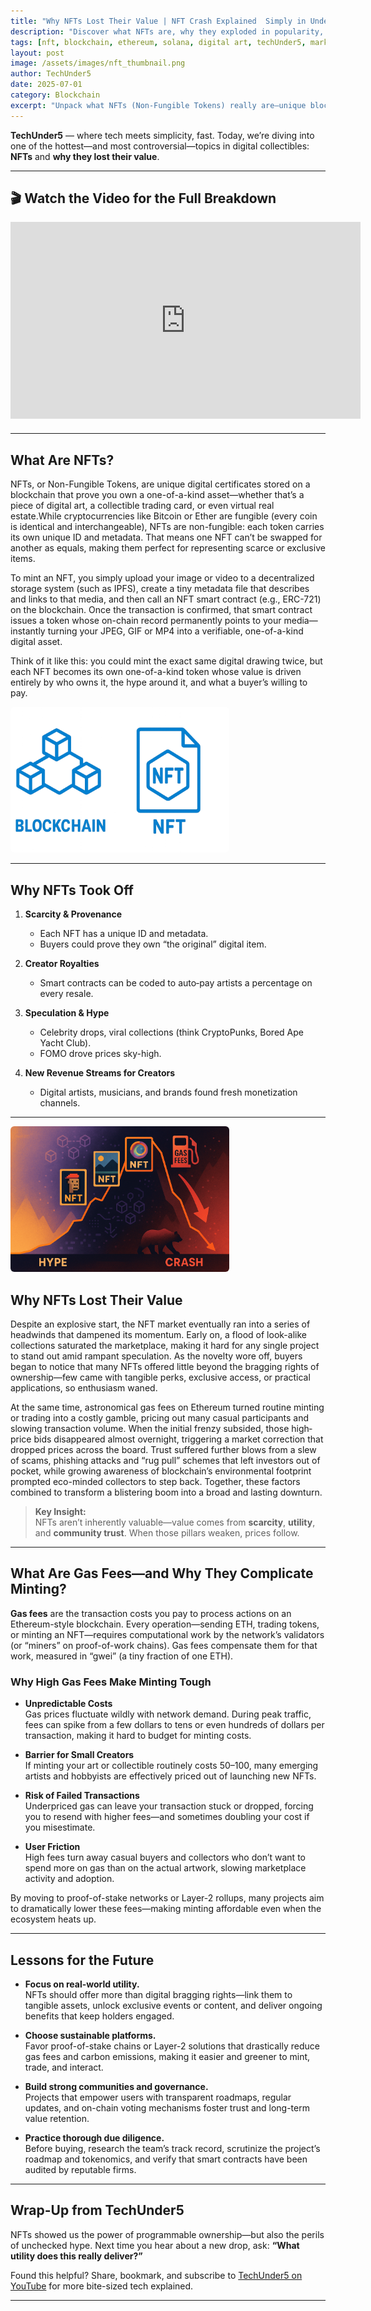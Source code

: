 ```yaml
---
title: "Why NFTs Lost Their Value | NFT Crash Explained  Simply in Under 5 Mins"
description: "Discover what NFTs are, why they exploded in popularity, and the key reasons they eventually lost value — all in under 5 minutes with TechUnder5."
tags: [nft, blockchain, ethereum, solana, digital art, techUnder5, market crash, collectibles]
layout: post
image: /assets/images/nft_thumbnail.png
author: TechUnder5
date: 2025-07-01
category: Blockchain
excerpt: "Unpack what NFTs (Non-Fungible Tokens) really are—unique blockchain-based digital assets—and why they crashed, from hype-driven speculation and market volatility to bubble dynamics, tracing the rise and fall of digital ownership in under 5 minutes."
---
```


**TechUnder5** — where tech meets simplicity, fast. Today, we’re diving into one of the hottest—and most controversial—topics in digital collectibles: **NFTs** and **why they lost their value**.

---

## 🎬 Watch the Video for the Full Breakdown

<div style="text-align: left; margin-bottom: 20px;">
  <iframe width="560" height="315"
          src="https://www.youtube.com/embed/P3cRGBXbxJU"
          title="Why NFTs Lost Their Value | TechUnder5"
          frameborder="0"
          allow="accelerometer; autoplay; clipboard-write; encrypted-media; gyroscope; picture-in-picture"
          allowfullscreen>
  </iframe>
</div>

---

## What Are NFTs?

NFTs, or Non-Fungible Tokens, are unique digital certificates stored on a blockchain that prove you own a one-of-a-kind asset—whether that’s a piece of digital art, a collectible trading card, or even virtual real estate.While cryptocurrencies like Bitcoin or Ether are fungible (every coin is identical and interchangeable), NFTs are non-fungible: each token carries its own unique ID and metadata. That means one NFT can’t be swapped for another as equals, making them perfect for representing scarce or exclusive items.
 
To mint an NFT, you simply upload your image or video to a decentralized storage system (such as IPFS), create a tiny metadata file that describes and links to that media, and then call an NFT smart contract (e.g., ERC-721) on the blockchain. Once the transaction is confirmed, that smart contract issues a token whose on-chain record permanently points to your media—instantly turning your JPEG, GIF or MP4 into a verifiable, one-of-a-kind digital asset.

Think of it like this: you could mint the exact same digital drawing twice, but each NFT becomes its own one-of-a-kind token whose value is driven entirely by who owns it, the hype around it, and what a buyer’s willing to pay.


<div style="text-align: left; margin-bottom: 10px;">
  <img src="/assets/images/NFT-1.png" 
       alt="What are NFTs" 
       style="max-width: 350px; height: auto; border-radius: 6px;">
</div>

---

## Why NFTs Took Off

1. **Scarcity & Provenance**  
   - Each NFT has a unique ID and metadata.  
   - Buyers could prove they own “the original” digital item.

2. **Creator Royalties**  
   - Smart contracts can be coded to auto‐pay artists a percentage on every resale.

3. **Speculation & Hype**  
   - Celebrity drops, viral collections (think CryptoPunks, Bored Ape Yacht Club).  
   - FOMO drove prices sky-high.

4. **New Revenue Streams for Creators**  
   - Digital artists, musicians, and brands found fresh monetization channels.

---
<div style="text-align: left; margin-bottom: 10px;">
  <img src="/assets/images/hype-crash-NFT.png" 
       alt="Why NFTs Lost Their Value" 
       style="max-width: 350px; height: auto; border-radius: 6px;">
</div>

## Why NFTs Lost Their Value

Despite an explosive start, the NFT market eventually ran into a series of headwinds that dampened its momentum. Early on, a flood of look-alike collections saturated the marketplace, making it hard for any single project to stand out amid rampant speculation. As the novelty wore off, buyers began to notice that many NFTs offered little beyond the bragging rights of ownership—few came with tangible perks, exclusive access, or practical applications, so enthusiasm waned.

At the same time, astronomical gas fees on Ethereum turned routine minting or trading into a costly gamble, pricing out many casual participants and slowing transaction volume. When the initial frenzy subsided, those high‐price bids disappeared almost overnight, triggering a market correction that dropped prices across the board. Trust suffered further blows from a slew of scams, phishing attacks and “rug pull” schemes that left investors out of pocket, while growing awareness of blockchain’s environmental footprint prompted eco-minded collectors to step back. Together, these factors combined to transform a blistering boom into a broad and lasting downturn.

> **Key Insight:**  
> NFTs aren’t inherently valuable―value comes from **scarcity**, **utility**, and **community trust**. When those pillars weaken, prices follow.

---
## What Are Gas Fees—and Why They Complicate Minting?

**Gas fees** are the transaction costs you pay to process actions on an Ethereum-style blockchain. Every operation—sending ETH, trading tokens, or minting an NFT—requires computational work by the network’s validators (or “miners” on proof-of-work chains). Gas fees compensate them for that work, measured in “gwei” (a tiny fraction of one ETH).

### Why High Gas Fees Make Minting Tough

- **Unpredictable Costs**  
  Gas prices fluctuate wildly with network demand. During peak traffic, fees can spike from a few dollars to tens or even hundreds of dollars per transaction, making it hard to budget for minting costs.

- **Barrier for Small Creators**  
  If minting your art or collectible routinely costs $50–$100, many emerging artists and hobbyists are effectively priced out of launching new NFTs.

- **Risk of Failed Transactions**  
  Underpriced gas can leave your transaction stuck or dropped, forcing you to resend with higher fees—and sometimes doubling your cost if you misestimate.

- **User Friction**  
  High fees turn away casual buyers and collectors who don’t want to spend more on gas than on the actual artwork, slowing marketplace activity and adoption.

By moving to proof-of-stake networks or Layer-2 rollups, many projects aim to dramatically lower these fees—making minting affordable even when the ecosystem heats up.  

---
## Lessons for the Future

- **Focus on real-world utility.**  
  NFTs should offer more than digital bragging rights—link them to tangible assets, unlock exclusive events or content, and deliver ongoing benefits that keep holders engaged.

- **Choose sustainable platforms.**  
  Favor proof-of-stake chains or Layer-2 solutions that drastically reduce gas fees and carbon emissions, making it easier and greener to mint, trade, and interact.

- **Build strong communities and governance.**  
  Projects that empower users with transparent roadmaps, regular updates, and on-chain voting mechanisms foster trust and long-term value retention.

- **Practice thorough due diligence.**  
  Before buying, research the team’s track record, scrutinize the project’s roadmap and tokenomics, and verify that smart contracts have been audited by reputable firms.  

---

## Wrap-Up from TechUnder5

NFTs showed us the power of programmable ownership—but also the perils of unchecked hype. Next time you hear about a new drop, ask: **“What utility does this really deliver?”**  

Found this helpful? Share, bookmark, and subscribe to [TechUnder5 on YouTube](https://www.youtube.com/@techunder5) for more bite-sized tech explained.

---

<script type="application/ld+json">
{
  "@context": "https://schema.org",
  "@type": "VideoObject",
  "name": "Why NFTs Lost Their Value | TechUnder5",
  "description": "Learn what NFTs are, why they became popular, and the reasons behind their market crash—in under 5 minutes.",
  "thumbnailUrl": "https://img.youtube.com/vi/P3cRGBXbxJU/hqdefault.jpg",
  "uploadDate": "2025-07-01",
  "duration": "PT5M0S",
  "contentUrl": "https://www.youtube.com/watch?v=P3cRGBXbxJU",
  "embedUrl": "https://www.youtube.com/embed/P3cRGBXbxJU"
}
</script>
